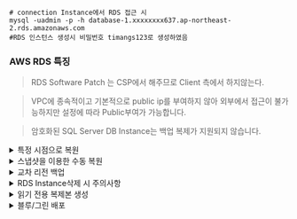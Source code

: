 ```
# connection Instance에서 RDS 접근 시
mysql -uadmin -p -h database-1.xxxxxxxx637.ap-northeast-2.rds.amazonaws.com
#RDS 인스턴스 생성시 비밀번호 timangs123로 생성하였음
```

### AWS RDS 특징

> RDS Software Patch 는 CSP에서 해주므로 Client 측에서 하지않는다.

> VPC에 종속적이고 기본적으로 public ip를 부여하지 않아 외부에서 접근이 불가능하지만 설정에 따라 Public부여가 가능합니다.

> 암호화된 SQL Server DB Instance는 백업 복제가 지원되지 않습니다.

<details>
<summary>특정 시점으로 복원</summary>
  
![image](https://github.com/user-attachments/assets/da2d1eec-a5d5-49f1-bae5-d862e4479144)

![image](https://github.com/user-attachments/assets/05ad0826-74c6-4156-88c5-b92b7eeab94a)

![image](https://github.com/user-attachments/assets/33786907-2c8d-408c-a62f-52afe26cd55c)

![image](https://github.com/user-attachments/assets/8f185918-c187-4438-a9e5-9d4c3f363943)

RDS에서 복원하게 되면 새로운 Instance로 생성된다.

</details>

<details>
<summary>스냅샷을 이용한 수동 복원</summary>

![image](https://github.com/user-attachments/assets/2668ad07-b609-44d2-99c4-39d289952290)

![image](https://github.com/user-attachments/assets/9e19a0d9-087c-4151-b831-4bb5293f1e60)

![image](https://github.com/user-attachments/assets/5c1303e2-7f72-46a7-b268-15a8c715d025)

![image](https://github.com/user-attachments/assets/514b4857-5282-4261-b79a-01d428a75098)


특정 시점으로 복원과 달리 설정이 동일하게 입력되지 않기 때문에 생성 시에 내용을 잘 확인해야 한다.

</details>

<details>
<summary>교차 리전 백업</summary>

![image](https://github.com/user-attachments/assets/3ddc4538-34df-46be-9667-ee8ca3130f2d)

![image](https://github.com/user-attachments/assets/22e1c21a-f94b-4467-b68c-5d7367ec6236)

![image](https://github.com/user-attachments/assets/3377db2c-bfe4-4be4-b318-29243a26fab6)

KMS 키가 필요하지만 본 Database Instance는 Terraform에 의해 생성되어 KMS키를 별도로 요구하지 않는다.

</details>

<details>
<summary>RDS Instance삭제 시 주의사항</summary>

![image](https://github.com/user-attachments/assets/c3d1f6ea-19e8-4e56-8234-7de8ae4eea1e)

최종 스냅샷은 RDS 인스턴스 삭제 직전의 마지막 백업입니다. 실수로 삭제하거나, 삭제 후 데이터 복구가 필요할 때를 대비하는 기능입니다.

자동 백업 보존은 RDS 인스턴스 삭제 후에도 기존에 자동으로 생성되었던 백업들을 일정 기간 동안 유지합니다. 삭제 후에도 이전 시점으로 복구할 가능성을 남겨둡니다.

단, 지금은 테스트로 생성하여 유실될 데이터가 없기 때문에 체크를 해제하여 삭제하여 추가적인 비용이 청구되지 않도록 합니다.

</details>

<details>
<summary>읽기 전용 복제본 생성</summary>
  
![image](https://github.com/user-attachments/assets/52028eda-8fb1-4d59-84b2-42959e0c8399)

자동 백업이 활성화 되어야 읽기 전용 복제본을 생성할 수 있다.

![image](https://github.com/user-attachments/assets/f8767e4d-5ccb-4a42-8fbc-3f176bb359a1)

![image](https://github.com/user-attachments/assets/f67edb9c-57dc-4e22-a32d-85bba3e1a7c2)

![image](https://github.com/user-attachments/assets/3674cd9e-aefb-4786-8f24-0096edec32ad)

필요에 따라 읽기전용 복제본을 master로 승격시킬 수 있다. 이경우 Link가 풀리고 독립적인 DB로 관리된다.

</details>

<details>
<summary>블루/그린 배포</summary>

![image](https://github.com/user-attachments/assets/1e0b7cc1-f91c-4830-b56a-eb9fae7ed369)

![image](https://github.com/user-attachments/assets/f028d3a0-568a-42be-8240-1b7962df599d)

![image](https://github.com/user-attachments/assets/6682beb0-05d8-423e-a322-5869b0456d71)

![image](https://github.com/user-attachments/assets/c15d228c-10e1-4dff-99b8-43538ae68dc2)

![image](https://github.com/user-attachments/assets/a78ce65d-3c3b-4eb9-b6ec-a129e3f42420)

![image](https://github.com/user-attachments/assets/5b1ba031-b53c-4562-872e-d093e472eafe)

![image](https://github.com/user-attachments/assets/9e8d0126-f8f5-4220-a1f5-79c8c572fd36)

![image](https://github.com/user-attachments/assets/7c6fa146-93e7-469e-a016-e6ef4f04770e)

![image](https://github.com/user-attachments/assets/3bc15405-e021-41aa-b0d2-ae945c63aac4)

![image](https://github.com/user-attachments/assets/55b307d0-aa87-4426-a258-dfe1d487c5bb)

</details>
